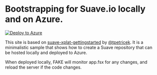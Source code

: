 # Bootstrapping for Suave.io locally and on Azure.

[![Deploy to Azure](http://azuredeploy.net/deploybutton.png)](https://azuredeploy.net/)

This site is based on [suave-xplat-gettingstarted](https://github.com/hussam/suave-xplat-gettingstarted) by 
[@tpetricek](http://github.com/tpetricek). It is a minimalistic sample that shows how to
create a Suave repository that can be hosted locally and deployed to Azure.

When deployed locally, FAKE will monitor app.fsx for any changes, and reload the server if the code changes.  
